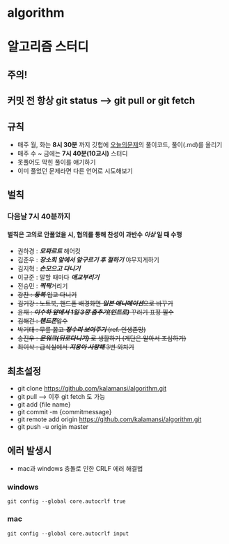 # algorithm

# 알고리즘 스터디

## 주의! 
## 커밋 전 항상 **git status** --> **git pull** or **git fetch**

## 규칙
- 매주 월, 화는 **8시 30분** 까지 깃헙에 [오늘의문제](https://github.com/kaIamansi/algorithm/blob/master/%EC%95%8C%EA%B3%A0%EB%A6%AC%EC%A6%98/TodaysAlgorithm.md)의 풀이코드, 풀이(.md)를 올리기 
- 매주 수 ~ 금에는 **7시 40분(10교시)** 스터디
- 못풀어도 막힌 풀이를 얘기하기
- 이미 풀었던 문제라면 다른 언어로 시도해보기

## 벌칙
### 다음날 **7시 40분**까지 
#### 벌칙은 고의로 안풀었을 시, 협의를 통해 찬성이 과반수 *이상* 일 때 수행

- 권하경 : ***모짜르트*** 헤어컷
- 김준우 : ***장소희 앞에서 앞구르기 후 절하기*** 야무지게하기
- 김지혁 : ***손모으고 다니기***
- 이규준 : 말할 때마다 ***애교부리기***
- 전승민 : ***찍찍***거리기
- ~~강찬 : ***동복*** 입고 다니기~~
- ~~김기강 : 노트북, 핸드폰 배경화면 ***일본 애니메이션***으로 바꾸기~~
- ~~윤재 : ***이수하 앞에서 1일 3깡 춤추기(인트로)*** 꾸러기 표정 필수~~
- ~~김해건 : ***핸드폰***압수~~
- ~~박기태 : 무릎 꿇고 ***정수리 보여주기*** (ref. 인생존망)~~
- ~~송진우 : ***문워크(뒤로다니기)*** 로 생활하기 (계단은 알아서 조심하기)~~
- ~~최이삭 : 급식실에서 ***지웅아 사랑해*** 3번 외치기~~

## 최초설정 
- git clone https://github.com/kaIamansi/algorithm.git
- git pull --> 이후 git fetch 도 가능
- git add {file name}
- git commit -m {commitmessage}
- git remote add origin https://github.com/kaIamansi/algorithm.git
- git push -u origin master

## 에러 발생시
- mac과 windows 충돌로 인한 CRLF 에러 해결법
### windows 
```
git config --global core.autocrlf true
```
### mac
```
git config --global core.autocrlf input
```
